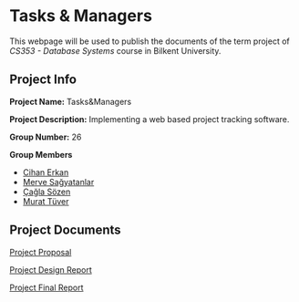 # Tasks & Managers

This webpage will be used to publish the documents of the term project of *CS353 - Database Systems* course in Bilkent University.

## Project Info

**Project Name:** Tasks&Managers

**Project Description:** Implementing a web based project tracking software.

**Group Number:** 26

**Group Members**
- [Cihan Erkan](https://github.com/Cihanerkan)
- [Merve Sağyatanlar](https://github.com/MerveSagyatanlar)
- [Çağla Sözen](https://github.com/caglasozen)
- [Murat Tüver](https://github.com/murattuver)

## Project Documents
[Project Proposal](https://caglasozen.github.io/Tasks-Managers/docs/Proposal.pdf "Proposal")

[Project Design Report](https://caglasozen.github.io/Tasks-Managers/docs/DesignReport.pdf "DesignReport")

[Project Final Report](https://caglasozen.github.io/Tasks-Managers/docs/FinalReport.pdf "FinalReport")

